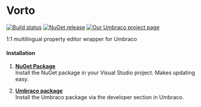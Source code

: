 Vorto
=====

[![Build status](https://img.shields.io/appveyor/ci/UMCO/umbraco-vorto.svg)](https://ci.appveyor.com/project/UMCO/umbraco-vorto)
[![NuGet release](https://img.shields.io/nuget/v/Our.Umbraco.Vorto.svg)](https://www.nuget.org/packages/Our.Umbraco.Vorto)
[![Our Umbraco project page](https://img.shields.io/badge/our-umbraco-orange.svg)](https://our.umbraco.org/projects/backoffice-extensions/vorto)

1:1 multilingual property editor wrapper for Umbraco

#### Installation

1. [**NuGet Package**][NuGetPackageUrl]  
Install the NuGet package in your Visual Studio project. Makes updating easy.

2. [**Umbraco package**][UmbracoPackageUrl]  
Install the Umbraco package via the developer section in Umbraco.

[NuGetPackageUrl]: https://www.nuget.org/packages/Our.Umbraco.Vorto/
[UmbracoPackageUrl]: https://our.umbraco.org/projects/backoffice-extensions/vorto
